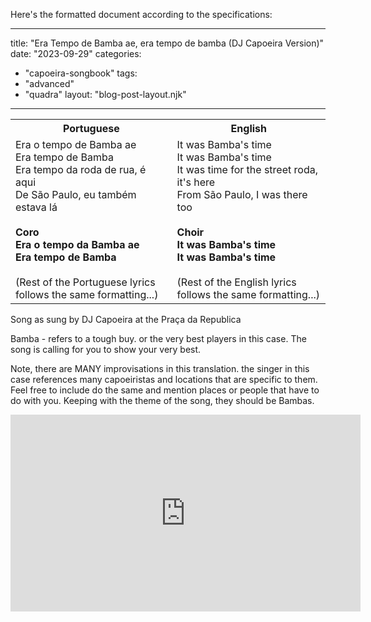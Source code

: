 Here's the formatted document according to the specifications:

---
title: "Era Tempo de Bamba ae, era tempo de bamba (DJ Capoeira Version)"
date: "2023-09-29"
categories: 
  - "capoeira-songbook"
tags: 
  - "advanced"
  - "quadra"
layout: "blog-post-layout.njk"
---

<table class="capoeira-table">
    <tr class="header-row">
        <th>Portuguese</th>
        <th>English</th>
    </tr>
    <tr>
        <td>
            Era o tempo de Bamba ae<br>
            Era tempo de Bamba<br>
            Era tempo da roda de rua, é aqui<br>
            De São Paulo, eu também estava lá<br>
            <br>
            <strong>Coro<br>
            Era o tempo da Bamba ae<br>
            Era tempo de Bamba</strong><br>
            <br>
            (Rest of the Portuguese lyrics follows the same formatting...)
        </td>
        <td>
            It was Bamba's time<br>
            It was Bamba's time<br>
            It was time for the street roda, it's here<br>
            From São Paulo, I was there too<br>
            <br>
            <strong>Choir<br>
            It was Bamba's time<br>
            It was Bamba's time</strong><br>
            <br>
            (Rest of the English lyrics follows the same formatting...)
        </td>
    </tr>
</table>

<figcaption>
Song as sung by DJ Capoeira at the Praça da Republica
</figcaption>

Bamba - refers to a tough buy. or the very best players in this case. The song is calling for you to show your very best.

Note, there are MANY improvisations in this translation. the singer in this case references many capoeiristas and locations that are specific to them. Feel free to include do the same and mention places or people that have to do with you. Keeping with the theme of the song, they should be Bambas.

<iframe width="560" height="315" src="https://www.youtube.com/embed/-4M01O7uhPQ" title="YouTube video player" frameborder="0" allow="accelerometer; autoplay; clipboard-write; encrypted-media; gyroscope; picture-in-picture" allowfullscreen></iframe>